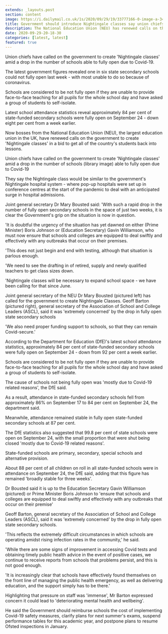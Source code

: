 ```yaml
---
extends: _layouts.post
section: content
image: https://i.dailymail.co.uk/1s/2020/09/29/19/33777166-0-image-a-34_1601403229594.jpg 
title: Government should introduce Nightingale classes say union chiefs 
description: The National Education Union (NEU) has renewed calls on the government to create Nightingale schools in a bid to get all of the countrys students back to the classroom. 
date: 2020-09-29-20-18-30 
categories: [latest, latest] 
featured: true 
--- 
```

Union chiefs have called on the government to create 'Nightingale classes' amid a drop in the number of schools able to fully open due to Covid-19. 

The latest government figures revealed one in six state secondary schools could not fully open last week - with most unable to do so because of coronavirus.

Schools are considered to be not fully open if they are unable to provide face-to-face teaching for all pupils for the whole school day and have asked a group of students to self-isolate.

Latest school attendance statistics reveal approximately 84 per cent of state-funded secondary schools were fully open on September 24 - down eight per cent from a week earlier.  

Now bosses from the National Education Union (NEU), the largest education union in the UK, have renewed calls on the government to create 'Nightingale classes' in a bid to get all of the country's students back into lessons.

Union chiefs have called on the government to create 'Nightingale classes' amid a drop in the number of schools (library image) able to fully open due to Covid-19 

They say the Nightingale class would be similar to the government's Nightingale hospital system - where pop-up hospitals were set up in conference centres at the start of the pandemic to deal with an anticipated surge in hospital admissions.

Joint general secretary Dr Mary Bousted said: 'With such a rapid drop in the number of fully open secondary schools in the space of just two weeks, it is clear the Government's grip on the situation is now in question. 

'It is doubtful the urgency of the situation has yet dawned on either (Prime Minister) Boris Johnson or (Education Secretary) Gavin Williamson, who must now ensure that schools and colleges are equipped to deal swiftly and effectively with any outbreaks that occur on their premises.

'This does not just begin and end with testing, although that situation is parlous enough.

'We need to see the drafting in of retired, supply and newly qualified teachers to get class sizes down.

'Nightingale classes will be necessary to expand school space - we have been calling for that since June.

Joint general secretary of the NEU Dr Mary Bousted (pictured left) has called for the government to create Nightingale Classes. Geoff Barton (pictured right), general secretary of the Association of School and College Leaders (ASCL), said it was 'extremely concerned' by the drop in fully open state secondary schools

'We also need proper funding support to schools, so that they can remain Covid-secure.'

According to the Department for Education (DfE)'s latest school attendance statistics, approximately 84 per cent of state-funded secondary schools were fully open on September 24 - down from 92 per cent a week earlier.

Schools are considered to be not fully open if they are unable to provide face-to-face teaching for all pupils for the whole school day and have asked a group of students to self-isolate.

The cause of schools not being fully open was 'mostly due to Covid-19 related reasons', the DfE said.

As a result, attendance in state-funded secondary schools fell from approximately 86% on September 17 to 84 per cent on September 24, the department said.

Meanwhile, attendance remained stable in fully open state-funded secondary schools at 87 per cent.

The DfE statistics also suggested that 99.8 per cent of state schools were open on September 24, with the small proportion that were shut being closed 'mostly due to Covid-19 related reasons'.

State-funded schools are primary, secondary, special schools and alternative provision.

About 88 per cent of all children on roll in all state-funded schools were in attendance on September 24, the DfE said, adding that this figure has remained 'broadly stable for three weeks'. 

Dr Bousted said it is up to the Education Secretary Gavin Williamson (pictured) or Prime Minister Boris Johnson to 'ensure that schools and colleges are equipped to deal swiftly and effectively with any outbreaks that occur on their premise'

Geoff Barton, general secretary of the Association of School and College Leaders (ASCL), said it was 'extremely concerned' by the drop in fully open state secondary schools.

'This reflects the extremely difficult circumstances in which schools are operating amidst rising infection rates in the community,' he said.

'While there are some signs of improvement in accessing Covid tests and obtaining timely public health advice in the event of positive cases, we continue to receive reports from schools that problems persist, and this is not good enough.

'It is increasingly clear that schools have effectively found themselves on the front line of managing the public health emergency, as well as delivering education, and the support simply has to be there.'

Highlighting that pressure on staff was 'immense', Mr Barton expressed concern it could lead to 'deteriorating mental health and wellbeing'.

He said the Government should reimburse schools the cost of implementing Covid-19 safety measures, clarify plans for next summer's exams, suspend performance tables for this academic year, and postpone plans to resume Ofsted inspections in January.

